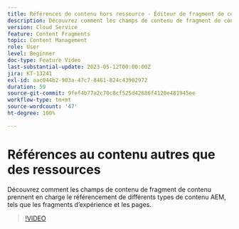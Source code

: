 ```yaml
---
title: Références de contenu hors ressource - Éditeur de fragment de contenu
description: Découvrez comment les champs de contenu de fragment de contenu prennent en charge le référencement de différents types de contenu AEM, tels que les fragments d’expérience et les pages.
version: Cloud Service
feature: Content Fragments
topic: Content Management
role: User
level: Beginner
doc-type: Feature Video
last-substantial-update: 2023-05-12T00:00:00Z
jira: KT-13241
exl-id: aac044b2-903a-47c7-8461-824c43902972
duration: 59
source-git-commit: 9fef4b77a2c70c8cf525d42686f4120e481945ee
workflow-type: tm+mt
source-wordcount: '47'
ht-degree: 100%

---
```


# Références au contenu autres que des ressources

Découvrez comment les champs de contenu de fragment de contenu prennent en charge le référencement de différents types de contenu AEM, tels que les fragments d’expérience et les pages.

>[!VIDEO](https://video.tv.adobe.com/v/3419313/?learn=on)
